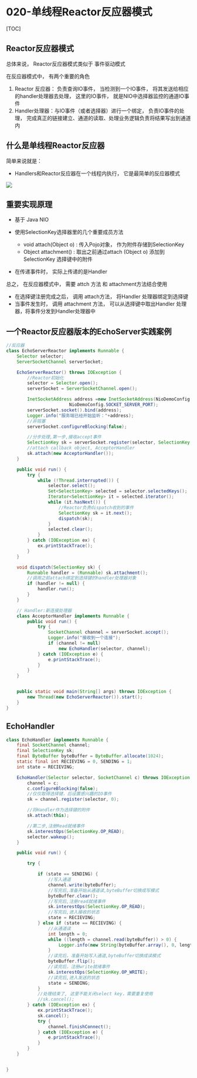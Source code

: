 # 020-单线程Reactor反应器模式

[TOC]

## Reactor反应器模式

总体来说， Reactor反应器模式类似于 事件驱动模式

在反应器模式中， 有两个重要的角色

1. Reactor 反应器： 负责查询IO事件， 当检测到一个IO事件， 将其发送给相应的handler处理器去处理， 这里的IO事件， 就是NIO中选择器监控的通道IO事件
2. Handler处理器：与IO事件（或者选择器）进行一个绑定， 负责IO事件的处理， 完成真正的链接建立、通道的读取、处理业务逻辑负责将结果写出到通道内

## 什么是单线程Reactor反应器

简单来说就是：

- Handlers和Reactor反应器在一个线程内执行， 它是最简单的反应器模式

![](http://processon.com/chart_image/608aa4f01e085313505873d3.png)

## 重要实现原理

- 基于 Java NIO
- 使用SelectionKey选择器里的几个重要成员方法
  - void attach(Object o)  : 传入Pojo对象， 作为附件存储到SelectionKey
  - Object attachment() : 取出之前通过attach (Object o) 添加到 SelectionKey 选择键中的附件

- 在传递事件时， 实际上传递的是Handler

总之， 在反应器模式中， 需要 attch 方法 和 attachment方法结合使用

- 在选择键注册完成之后， 调用 attach方法， 将Handler 处理器绑定到选择键
- 当事件发生时， 调用 attachment 方法， 可以从选择键中取出Handler 处理器，将事件分发到Handler处理器中

## 一个Reactor反应器版本的EchoServer实践案例

```java
//反应器
class EchoServerReactor implements Runnable {
    Selector selector;
    ServerSocketChannel serverSocket;

    EchoServerReactor() throws IOException {
        //Reactor初始化
        selector = Selector.open();
        serverSocket = ServerSocketChannel.open();

        InetSocketAddress address =new InetSocketAddress(NioDemoConfig.SOCKET_SERVER_IP,
                        NioDemoConfig.SOCKET_SERVER_PORT);
        serverSocket.socket().bind(address);
        Logger.info("服务端已经开始监听："+address);
        //非阻塞
        serverSocket.configureBlocking(false);

        //分步处理,第一步,接收accept事件
        SelectionKey sk = serverSocket.register(selector, SelectionKey.OP_ACCEPT);
        //attach callback object, AcceptorHandler
        sk.attach(new AcceptorHandler());
    }

    public void run() {
        try {
            while (!Thread.interrupted()) {
                selector.select();
                Set<SelectionKey> selected = selector.selectedKeys();
                Iterator<SelectionKey> it = selected.iterator();
                while (it.hasNext()) {
                    //Reactor负责dispatch收到的事件
                    SelectionKey sk = it.next();
                    dispatch(sk);
                }
                selected.clear();
            }
        } catch (IOException ex) {
            ex.printStackTrace();
        }
    }

    void dispatch(SelectionKey sk) {
        Runnable handler = (Runnable) sk.attachment();
        //调用之前attach绑定到选择键的handler处理器对象
        if (handler != null) {
            handler.run();
        }
    }

    // Handler:新连接处理器
    class AcceptorHandler implements Runnable {
        public void run() {
            try {
                SocketChannel channel = serverSocket.accept();
                Logger.info("接收到一个连接");
                if (channel != null)
                    new EchoHandler(selector, channel);
            } catch (IOException e) {
                e.printStackTrace();
            }
        }
    }


    public static void main(String[] args) throws IOException {
        new Thread(new EchoServerReactor()).start();
    }
}
```

## EchoHandler

```java
class EchoHandler implements Runnable {
    final SocketChannel channel;
    final SelectionKey sk;
    final ByteBuffer byteBuffer = ByteBuffer.allocate(1024);
    static final int RECIEVING = 0, SENDING = 1;
    int state = RECIEVING;

    EchoHandler(Selector selector, SocketChannel c) throws IOException {
        channel = c;
        c.configureBlocking(false);
        //仅仅取得选择键，后设置感兴趣的IO事件
        sk = channel.register(selector, 0);

        //将Handler作为选择键的附件
        sk.attach(this);

        //第二步,注册Read就绪事件
        sk.interestOps(SelectionKey.OP_READ);
        selector.wakeup();
    }

    public void run() {

        try {

            if (state == SENDING) {
                //写入通道
                channel.write(byteBuffer);
                //写完后,准备开始从通道读,byteBuffer切换成写模式
                byteBuffer.clear();
                //写完后,注册read就绪事件
                sk.interestOps(SelectionKey.OP_READ);
                //写完后,进入接收的状态
                state = RECIEVING;
            } else if (state == RECIEVING) {
                //从通道读
                int length = 0;
                while ((length = channel.read(byteBuffer)) > 0) {
                    Logger.info(new String(byteBuffer.array(), 0, length));
                }
                //读完后，准备开始写入通道,byteBuffer切换成读模式
                byteBuffer.flip();
                //读完后，注册write就绪事件
                sk.interestOps(SelectionKey.OP_WRITE);
                //读完后,进入发送的状态
                state = SENDING;
            }
            //处理结束了, 这里不能关闭select key，需要重复使用
            //sk.cancel();
        } catch (IOException ex) {
            ex.printStackTrace();
            sk.cancel();
            try {
                channel.finishConnect();
            } catch (IOException e) {
                e.printStackTrace();
            }
        }
    }


}

```



